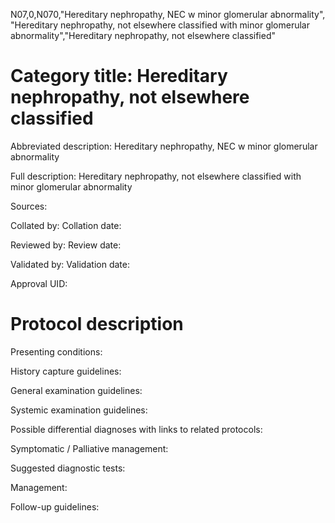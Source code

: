 N07,0,N070,"Hereditary nephropathy, NEC w minor glomerular abnormality", "Hereditary nephropathy, not elsewhere classified with minor glomerular abnormality","Hereditary nephropathy, not elsewhere classified"
# Category title: Hereditary nephropathy, not elsewhere classified

Abbreviated description: Hereditary nephropathy, NEC w minor glomerular abnormality

Full description: Hereditary nephropathy, not elsewhere classified with minor glomerular abnormality

Sources:

Collated by:
Collation date:

Reviewed by:
Review date:

Validated by:
Validation date:

Approval UID:

# Protocol description

Presenting conditions:

History capture guidelines:

General examination guidelines:

Systemic examination guidelines:

Possible differential diagnoses with links to related protocols:

Symptomatic / Palliative management:

Suggested diagnostic tests:

Management:

Follow-up guidelines:
